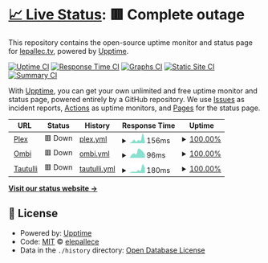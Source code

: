 # [📈 Live Status](https://uptime.lepallec.tv): <!--live status--> **🟥 Complete outage**

This repository contains the open-source uptime monitor and status page for [lepallec.tv](https://lepallec.tv), powered by [Upptime](https://github.com/upptime/upptime).

[![Uptime CI](https://github.com/koj-co/upptime/workflows/Uptime%20CI/badge.svg)](https://github.com/koj-co/upptime/actions?query=workflow%3A%22Uptime+CI%22)
[![Response Time CI](https://github.com/koj-co/upptime/workflows/Response%20Time%20CI/badge.svg)](https://github.com/koj-co/upptime/actions?query=workflow%3A%22Response+Time+CI%22)
[![Graphs CI](https://github.com/koj-co/upptime/workflows/Graphs%20CI/badge.svg)](https://github.com/koj-co/upptime/actions?query=workflow%3A%22Graphs+CI%22)
[![Static Site CI](https://github.com/koj-co/upptime/workflows/Static%20Site%20CI/badge.svg)](https://github.com/koj-co/upptime/actions?query=workflow%3A%22Static+Site+CI%22)
[![Summary CI](https://github.com/koj-co/upptime/workflows/Summary%20CI/badge.svg)](https://github.com/koj-co/upptime/actions?query=workflow%3A%22Summary+CI%22)

With [Upptime](https://upptime.js.org), you can get your own unlimited and free uptime monitor and status page, powered entirely by a GitHub repository. We use [Issues](https://github.com/elepallece/upptime/issues) as incident reports, [Actions](https://github.com/elepallece/upptime/actions) as uptime monitors, and [Pages](https://uptime.lepallec.tv) for the status page.

<!--start: status pages-->
<!-- This summary is generated by Upptime (https://github.com/upptime/upptime) -->
<!-- Do not edit this manually, your changes will be overwritten -->
<!-- prettier-ignore -->
| URL | Status | History | Response Time | Uptime |
| --- | ------ | ------- | ------------- | ------ |
| <img alt="" src="https://icons.duckduckgo.com/ip3/plex.lepallec.tv.ico" height="13"> [Plex](https://plex.lepallec.tv/web/index.html) | 🟥 Down | [plex.yml](https://github.com/elepallec/upptime/commits/HEAD/history/plex.yml) | <details><summary><img alt="Response time graph" src="./graphs/plex/response-time-week.png" height="20"> 156ms</summary><br><a href="https://uptime.lepallec.tv/history/plex"><img alt="Response time 87" src="https://img.shields.io/endpoint?url=https%3A%2F%2Fraw.githubusercontent.com%2Felepallec%2Fupptime%2FHEAD%2Fapi%2Fplex%2Fresponse-time.json"></a><br><a href="https://uptime.lepallec.tv/history/plex"><img alt="24-hour response time 56" src="https://img.shields.io/endpoint?url=https%3A%2F%2Fraw.githubusercontent.com%2Felepallec%2Fupptime%2FHEAD%2Fapi%2Fplex%2Fresponse-time-day.json"></a><br><a href="https://uptime.lepallec.tv/history/plex"><img alt="7-day response time 156" src="https://img.shields.io/endpoint?url=https%3A%2F%2Fraw.githubusercontent.com%2Felepallec%2Fupptime%2FHEAD%2Fapi%2Fplex%2Fresponse-time-week.json"></a><br><a href="https://uptime.lepallec.tv/history/plex"><img alt="30-day response time 120" src="https://img.shields.io/endpoint?url=https%3A%2F%2Fraw.githubusercontent.com%2Felepallec%2Fupptime%2FHEAD%2Fapi%2Fplex%2Fresponse-time-month.json"></a><br><a href="https://uptime.lepallec.tv/history/plex"><img alt="1-year response time 93" src="https://img.shields.io/endpoint?url=https%3A%2F%2Fraw.githubusercontent.com%2Felepallec%2Fupptime%2FHEAD%2Fapi%2Fplex%2Fresponse-time-year.json"></a></details> | <details><summary><a href="https://uptime.lepallec.tv/history/plex">100.00%</a></summary><a href="https://uptime.lepallec.tv/history/plex"><img alt="All-time uptime 81.83%" src="https://img.shields.io/endpoint?url=https%3A%2F%2Fraw.githubusercontent.com%2Felepallec%2Fupptime%2FHEAD%2Fapi%2Fplex%2Fuptime.json"></a><br><a href="https://uptime.lepallec.tv/history/plex"><img alt="24-hour uptime 100.00%" src="https://img.shields.io/endpoint?url=https%3A%2F%2Fraw.githubusercontent.com%2Felepallec%2Fupptime%2FHEAD%2Fapi%2Fplex%2Fuptime-day.json"></a><br><a href="https://uptime.lepallec.tv/history/plex"><img alt="7-day uptime 100.00%" src="https://img.shields.io/endpoint?url=https%3A%2F%2Fraw.githubusercontent.com%2Felepallec%2Fupptime%2FHEAD%2Fapi%2Fplex%2Fuptime-week.json"></a><br><a href="https://uptime.lepallec.tv/history/plex"><img alt="30-day uptime 100.00%" src="https://img.shields.io/endpoint?url=https%3A%2F%2Fraw.githubusercontent.com%2Felepallec%2Fupptime%2FHEAD%2Fapi%2Fplex%2Fuptime-month.json"></a><br><a href="https://uptime.lepallec.tv/history/plex"><img alt="1-year uptime 100.00%" src="https://img.shields.io/endpoint?url=https%3A%2F%2Fraw.githubusercontent.com%2Felepallec%2Fupptime%2FHEAD%2Fapi%2Fplex%2Fuptime-year.json"></a></details>
| <img alt="" src="https://icons.duckduckgo.com/ip3/ombi.lepallec.tv.ico" height="13"> [Ombi](https://ombi.lepallec.tv) | 🟥 Down | [ombi.yml](https://github.com/elepallec/upptime/commits/HEAD/history/ombi.yml) | <details><summary><img alt="Response time graph" src="./graphs/ombi/response-time-week.png" height="20"> 96ms</summary><br><a href="https://uptime.lepallec.tv/history/ombi"><img alt="Response time 86" src="https://img.shields.io/endpoint?url=https%3A%2F%2Fraw.githubusercontent.com%2Felepallec%2Fupptime%2FHEAD%2Fapi%2Fombi%2Fresponse-time.json"></a><br><a href="https://uptime.lepallec.tv/history/ombi"><img alt="24-hour response time 62" src="https://img.shields.io/endpoint?url=https%3A%2F%2Fraw.githubusercontent.com%2Felepallec%2Fupptime%2FHEAD%2Fapi%2Fombi%2Fresponse-time-day.json"></a><br><a href="https://uptime.lepallec.tv/history/ombi"><img alt="7-day response time 96" src="https://img.shields.io/endpoint?url=https%3A%2F%2Fraw.githubusercontent.com%2Felepallec%2Fupptime%2FHEAD%2Fapi%2Fombi%2Fresponse-time-week.json"></a><br><a href="https://uptime.lepallec.tv/history/ombi"><img alt="30-day response time 116" src="https://img.shields.io/endpoint?url=https%3A%2F%2Fraw.githubusercontent.com%2Felepallec%2Fupptime%2FHEAD%2Fapi%2Fombi%2Fresponse-time-month.json"></a><br><a href="https://uptime.lepallec.tv/history/ombi"><img alt="1-year response time 93" src="https://img.shields.io/endpoint?url=https%3A%2F%2Fraw.githubusercontent.com%2Felepallec%2Fupptime%2FHEAD%2Fapi%2Fombi%2Fresponse-time-year.json"></a></details> | <details><summary><a href="https://uptime.lepallec.tv/history/ombi">100.00%</a></summary><a href="https://uptime.lepallec.tv/history/ombi"><img alt="All-time uptime 81.07%" src="https://img.shields.io/endpoint?url=https%3A%2F%2Fraw.githubusercontent.com%2Felepallec%2Fupptime%2FHEAD%2Fapi%2Fombi%2Fuptime.json"></a><br><a href="https://uptime.lepallec.tv/history/ombi"><img alt="24-hour uptime 100.00%" src="https://img.shields.io/endpoint?url=https%3A%2F%2Fraw.githubusercontent.com%2Felepallec%2Fupptime%2FHEAD%2Fapi%2Fombi%2Fuptime-day.json"></a><br><a href="https://uptime.lepallec.tv/history/ombi"><img alt="7-day uptime 100.00%" src="https://img.shields.io/endpoint?url=https%3A%2F%2Fraw.githubusercontent.com%2Felepallec%2Fupptime%2FHEAD%2Fapi%2Fombi%2Fuptime-week.json"></a><br><a href="https://uptime.lepallec.tv/history/ombi"><img alt="30-day uptime 100.00%" src="https://img.shields.io/endpoint?url=https%3A%2F%2Fraw.githubusercontent.com%2Felepallec%2Fupptime%2FHEAD%2Fapi%2Fombi%2Fuptime-month.json"></a><br><a href="https://uptime.lepallec.tv/history/ombi"><img alt="1-year uptime 100.00%" src="https://img.shields.io/endpoint?url=https%3A%2F%2Fraw.githubusercontent.com%2Felepallec%2Fupptime%2FHEAD%2Fapi%2Fombi%2Fuptime-year.json"></a></details>
| <img alt="" src="https://icons.duckduckgo.com/ip3/tautulli.lepallec.tv.ico" height="13"> [Tautulli](https://tautulli.lepallec.tv) | 🟥 Down | [tautulli.yml](https://github.com/elepallec/upptime/commits/HEAD/history/tautulli.yml) | <details><summary><img alt="Response time graph" src="./graphs/tautulli/response-time-week.png" height="20"> 180ms</summary><br><a href="https://uptime.lepallec.tv/history/tautulli"><img alt="Response time 82" src="https://img.shields.io/endpoint?url=https%3A%2F%2Fraw.githubusercontent.com%2Felepallec%2Fupptime%2FHEAD%2Fapi%2Ftautulli%2Fresponse-time.json"></a><br><a href="https://uptime.lepallec.tv/history/tautulli"><img alt="24-hour response time 306" src="https://img.shields.io/endpoint?url=https%3A%2F%2Fraw.githubusercontent.com%2Felepallec%2Fupptime%2FHEAD%2Fapi%2Ftautulli%2Fresponse-time-day.json"></a><br><a href="https://uptime.lepallec.tv/history/tautulli"><img alt="7-day response time 180" src="https://img.shields.io/endpoint?url=https%3A%2F%2Fraw.githubusercontent.com%2Felepallec%2Fupptime%2FHEAD%2Fapi%2Ftautulli%2Fresponse-time-week.json"></a><br><a href="https://uptime.lepallec.tv/history/tautulli"><img alt="30-day response time 117" src="https://img.shields.io/endpoint?url=https%3A%2F%2Fraw.githubusercontent.com%2Felepallec%2Fupptime%2FHEAD%2Fapi%2Ftautulli%2Fresponse-time-month.json"></a><br><a href="https://uptime.lepallec.tv/history/tautulli"><img alt="1-year response time 91" src="https://img.shields.io/endpoint?url=https%3A%2F%2Fraw.githubusercontent.com%2Felepallec%2Fupptime%2FHEAD%2Fapi%2Ftautulli%2Fresponse-time-year.json"></a></details> | <details><summary><a href="https://uptime.lepallec.tv/history/tautulli">100.00%</a></summary><a href="https://uptime.lepallec.tv/history/tautulli"><img alt="All-time uptime 81.85%" src="https://img.shields.io/endpoint?url=https%3A%2F%2Fraw.githubusercontent.com%2Felepallec%2Fupptime%2FHEAD%2Fapi%2Ftautulli%2Fuptime.json"></a><br><a href="https://uptime.lepallec.tv/history/tautulli"><img alt="24-hour uptime 100.00%" src="https://img.shields.io/endpoint?url=https%3A%2F%2Fraw.githubusercontent.com%2Felepallec%2Fupptime%2FHEAD%2Fapi%2Ftautulli%2Fuptime-day.json"></a><br><a href="https://uptime.lepallec.tv/history/tautulli"><img alt="7-day uptime 100.00%" src="https://img.shields.io/endpoint?url=https%3A%2F%2Fraw.githubusercontent.com%2Felepallec%2Fupptime%2FHEAD%2Fapi%2Ftautulli%2Fuptime-week.json"></a><br><a href="https://uptime.lepallec.tv/history/tautulli"><img alt="30-day uptime 100.00%" src="https://img.shields.io/endpoint?url=https%3A%2F%2Fraw.githubusercontent.com%2Felepallec%2Fupptime%2FHEAD%2Fapi%2Ftautulli%2Fuptime-month.json"></a><br><a href="https://uptime.lepallec.tv/history/tautulli"><img alt="1-year uptime 100.00%" src="https://img.shields.io/endpoint?url=https%3A%2F%2Fraw.githubusercontent.com%2Felepallec%2Fupptime%2FHEAD%2Fapi%2Ftautulli%2Fuptime-year.json"></a></details>

<!--end: status pages-->

[**Visit our status website →**](https://uptime.lepallec.tv)

## 📄 License

- Powered by: [Upptime](https://github.com/upptime/upptime)
- Code: [MIT](./LICENSE) © [elepallece](https://uptime.lepallec.tv)
- Data in the `./history` directory: [Open Database License](https://opendatacommons.org/licenses/odbl/1-0/)
